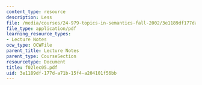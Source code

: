 ```yaml
---
content_type: resource
description: Less
file: /media/courses/24-979-topics-in-semantics-fall-2002/3e1189df177da71b15f4a204101f56bb_f02lec05.pdf
file_type: application/pdf
learning_resource_types:
- Lecture Notes
ocw_type: OCWFile
parent_title: Lecture Notes
parent_type: CourseSection
resourcetype: Document
title: f02lec05.pdf
uid: 3e1189df-177d-a71b-15f4-a204101f56bb
---
```

